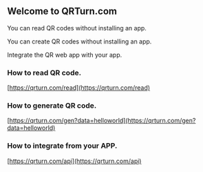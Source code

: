 ## Welcome to QRTurn.com

You can read QR codes without installing an app.

You can create QR codes without installing an app.

Integrate the QR web app with your app.

### How to read QR code.

[https://qrturn.com/read](https://qrturn.com/read)

### How to generate QR code.

[https://qrturn.com/gen?data=helloworld](https://qrturn.com/gen?data=helloworld)

### How to integrate from your APP.

[https://qrturn.com/api](https://qrturn.com/api)

